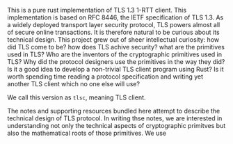 This is a pure rust implementation of TLS 1.3 1-RTT client. This implementation is based on RFC 8446, the IETF specification of TLS 1.3. As a widely deployed transport layer security protocol, TLS powers almost all of secure online transactions. It is therefore natural to be curious about its technical design. This project grew out of sheer intellectual curiosity: how did TLS come to be? how does TLS achive security? what are the primitives used in TLS? Who are the inventors of the cryptographic primitives used in TLS? Why did the protocol designers use the primitives in the way they did? Is it a good idea to develop a non-trivial TLS client program using Rust? Is it worth spending time reading a protocol specification and writing yet another TLS client which no one else will use?

We call this version as `tlsc`, meaning TLS client.

The notes and supporting resources bundled here attempt to describe the technical design of TLS protocol. In writing thse notes, we are interested in understanding not only the technical aspects of cryptographic primitves but also the mathematical roots of those primitives. We use

